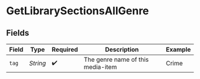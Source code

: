 # GetLibrarySectionsAllGenre


## Fields

| Field                              | Type                               | Required                           | Description                        | Example                            |
| ---------------------------------- | ---------------------------------- | ---------------------------------- | ---------------------------------- | ---------------------------------- |
| `tag`                              | *String*                           | :heavy_check_mark:                 | The genre name of this media-item<br/> | Crime                              |